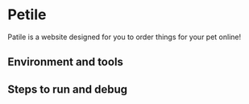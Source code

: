 # Petile
Patile is a website designed for you to order things for your pet online!
## Environment and tools
## Steps to run and debug